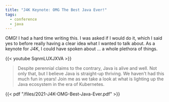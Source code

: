 ```yaml
---
title: "J4K Keynote: OMG The Best Java Ever!"
tags:
  - conference
  - java
---
```


OMG! I had a hard time writing this. I was asked if I would do it, which I said yes to before really having a clear idea what I wanted to talk about. As a keynote for J4K, I could have spoken about ... a whole plethora of things.

{{< youtube SqnmLUXJXVA >}}

<!--more-->

> Despite perennial claims to the contrary, Java is alive and well. Not only that, but I believe Java is straight-up thriving. We haven't had this much fun in years! Join me as we take a look at what is lighting up the Java ecosystem in the era of Kubernetes.

{{< pdf "/files/2021-J4K-OMG-Best-Java-Ever.pdf" >}}